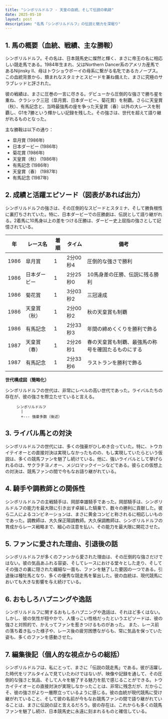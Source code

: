 ```yaml
---
title: "シンボリルドルフ - 天皇の血統、そして伝説の軌跡"
date: 2025-05-10
layout: post
description: "名馬『シンボリルドルフ』の伝説と魅力を深堀り"
---
```


## 1. 馬の概要（血統、戦績、主な勝鞍）

シンボリルドルフ。その名は、日本競馬史に燦然と輝く、まさに帝王の名に相応しい競走馬である。1984年生まれ、父はNorthern Dancer系のアメリカ産馬であるNijinsky II、母はトウショウボーイの母系に繋がる名牝であるカノープス。この血統背景から、類まれなスタミナとスピードを兼ね備えた、まさに究極のサラブレッドと評された。

彼の戦績は、まさに圧巻の一言に尽きる。デビューから圧倒的な強さで勝ち星を重ね、クラシック三冠（皐月賞、日本ダービー、菊花賞）を制覇。さらに天皇賞（秋）、有馬記念と、当時最強馬の座を争った天皇賞（春）以外の大レースを制覇し、G1を7勝という輝かしい記録を残した。その強さは、世代を超えて語り継がれるものとなった。

主な勝鞍は以下の通り：

* 皐月賞 (1986年)
* 日本ダービー (1986年)
* 菊花賞 (1986年)
* 天皇賞（秋） (1986年)
* 有馬記念 (1986年)
* 天皇賞（春） (1987年)
* 有馬記念 (1987年)


## 2. 成績と活躍エピソード（図表があれば出力）

シンボリルドルフの強さは、その圧倒的なスピードとスタミナ、そして勝負根性に裏打ちされていた。特に、日本ダービーでの圧勝劇は、伝説として語り継がれる。2着馬に10馬身以上の差をつける圧勝は、ダービー史上屈指の強さとして記憶されている。

| 年 | レース名       | 着順 | タイム     | 備考                                      |
|---|----------------|-----|-----------|-------------------------------------------|
| 1986 | 皐月賞         | 1   | 2分00秒4 | 圧倒的な強さで勝利                         |
| 1986 | 日本ダービー     | 1   | 2分25秒0 | 10馬身差の圧勝、伝説に残る勝利           |
| 1986 | 菊花賞         | 1   | 3分03秒2 | 三冠達成                                  |
| 1986 | 天皇賞（秋）     | 1   | 2分00秒2 | 秋の天皇賞も制覇                           |
| 1986 | 有馬記念       | 1   | 2分33秒3 | 年間の締めくくりを勝利で飾る             |
| 1987 | 天皇賞（春）     | 1   | 2分26秒1 | 春の天皇賞も制覇、最強馬の称号を確固たるものにする |
| 1987 | 有馬記念       | 1   | 2分33秒6 | ラストランを勝利で飾る                   |


**世代構成図（簡略化）**

シンボリルドルフの世代は、非常にレベルの高い世代であった。ライバルたちの存在が、彼の強さを際立たせていると言える。

```
     シンボリルドルフ
       |
       +--- 強豪多数（後述）
```


## 3. ライバル馬との対決

シンボリルドルフの世代には、多くの強豪がひしめき合っていた。特に、トウカイテイオーとの直接対決は実現しなかったものの、もし実現していたらという仮説は、多くの競馬ファンを魅了し続けている。他に、強いライバルとして挙げられるのは、サクラチヨノオー、メジロマックイーンなどである。彼らとの仮想上の対決は、競馬ファンの間で今もなお語り継がれている。


## 4. 騎手や調教師との関係性

シンボリルドルフの主戦騎手は、岡部幸雄騎手であった。岡部騎手は、シンボリルドルフの能力を最大限に引き出す卓越した騎乗で、数々の勝利に貢献した。彼ら二人によるコンビネーションは、まさに黄金コンビと称されるに相応しいものであった。調教師は、大久保正陽調教師。大久保調教師は、シンボリルドルフの育成からレース戦略まで、細心の注意を払い、その能力を最大限に開花させた。


## 5. ファンに愛された理由、引退後の話

シンボリルドルフが多くのファンから愛された理由は、その圧倒的な強さだけではない。彼の気品あふれる容姿、そしてレースにおける堂々とした走り、そしてその強さの裏に隠された繊細な一面も、ファンを魅了した要因の一つである。引退後は種牡馬となり、多くの優秀な競走馬を輩出した。彼の血統は、現代競馬においても大きな影響を与え続けている。


## 6. おもしろハプニングや逸話

シンボリルドルフに関するおもしろハプニングや逸話は、それほど多くはない。しかし、彼の気性が穏やかで、人懐っこい性格だったというエピソードは、彼の強さと対照的で、かえってファンを惹きつけるものがあった。  また、レース前の落ち着き払った様子や、レース後の疲労困憊ながらも、常に気品を保っていた姿も、多くのファンを感動させた。


## 7. 編集後記（個人的な視点からの総括）

シンボリルドルフは、私にとって、まさに「伝説の競走馬」である。彼が活躍した時代をリアルタイムで見ていたわけではないが、映像や記録を通して、その圧倒的な強さと気品、そして人々を魅了する魅力を肌で感じることができる。トウカイテイオーとの直接対決が実現しなかったことは、非常に残念だが、だからこそ、彼の強さがより一層際立っているように感じる。彼の血統が現代競馬に受け継がれていること、そして彼の名前が今もなお競馬ファンの間で語り継がれていることは、まさに伝説の証と言えるだろう。彼の存在は、これからも多くの競馬ファンを魅了し続け、日本競馬史に永遠に刻まれるものと確信している。
